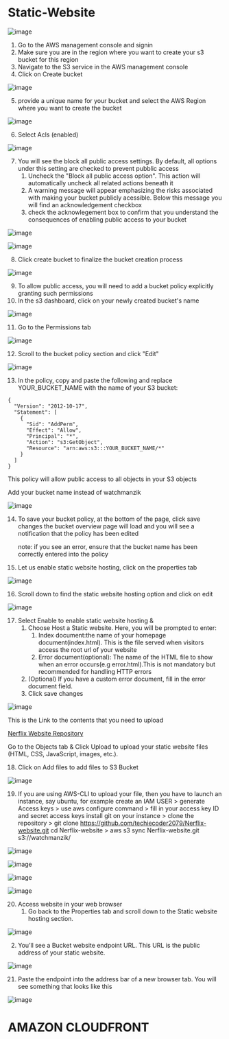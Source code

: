 # Static-Website

![image](cdn.jpg)
1. Go to the AWS management console and signin
2. Make sure you are in the region where you want to create your s3 bucket for this region
3. Navigate to the S3 service in the AWS management console
4. Click on Create bucket

![image](cloudfront.png)




5. provide a unique name for your bucket and select the AWS Region where you want to create the bucket

![image](unique.png)



6. Select Acls (enabled)

![image](acl.png)



7. You will see the block all public access settings. By default, all options under this setting are checked to prevent pubblic access
   1. Uncheck the "Block all public access option". This action will automatically uncheck all related actions beneath it
   2. A warning message will appear emphasizing the risks associated with making your bucket publicly acessible. Below this message you will find an acknowledgement checkbox
   4. check the acknowlegement box to confirm that you understand the consequences of enabling public access to your bucket
  
![image](block.png)

![image](acknowledge.png)

8. Click create bucket to finalize the bucket creation process

![image](click.png)

9. To allow public access, you will need to add a bucket policy explicitly granting such permissions
10. In the s3 dashboard, click on your newly created bucket's name

![image](newbucket.png)

11. Go to the Permissions tab

![image](permission.png)

12. Scroll to the bucket policy section and click "Edit"

![image](edit.png)

13. In the policy, copy and paste the following and replace YOUR_BUCKET_NAME with the name of your S3 bucket:

```
{
  "Version": "2012-10-17",
  "Statement": [
    {
      "Sid": "AddPerm",
      "Effect": "Allow",
      "Principal": "*",
      "Action": "s3:GetObject",
      "Resource": "arn:aws:s3:::YOUR_BUCKET_NAME/*"
    }
  ]
}
```

This policy will allow public access to all objects in your S3 objects

Add your bucket name instead of watchmanzik

![image](bucketpolicy.png)

14. To save your bucket policy, at the bottom of the page, click save changes
    the bucket overview page will load and you will see a notification that the policy has been edited

    note: if you see an error, ensure that the bucket name has been correctly entered into the policy

15. Let us enable static website hosting, click on the properties tab

![image](properties.png)

16. Scroll down to find the static website hosting option and click on edit

![image](staticimage.png)

17. Select Enable to enable static website hosting &
    1. Choose Host a Static website. Here, you will be prompted to enter:
       1. Index document:the name of your homepage document(index.html). This is the file served when visitors access the root url of your website
       2. Error document(optional): The name of the HTML file to show when an error occurs(e.g error.html).This is not mandatory but recommended for handling HTTP errors
    2. (Optional) If you have a custom error document, fill in the error document field.
    3. Click save changes
   
![image](staticweb.png)

This is the Link to the contents that you need to upload

<a href="https://github.com/techiecoder2079/Nerflix-website">Nerflix Website Repository</a>

Go to the Objects tab & Click Upload to upload your static website files (HTML, CSS, JavaScript, images, etc.).

18. Click on Add files to add files to S3 Bucket

![image](loadup.png)

19. If you are using AWS-CLI to upload your file, then you have to launch an instance, say ubuntu, for example
   create an IAM USER > generate Access keys > use aws configure command > fill in your access key ID and secret access keys
   install git on your instance > clone the repository > git clone https://github.com/techiecoder2079/Nerflix-website.git
   cd Nerflix-website > aws s3 sync Nerflix-website.git s3://watchmanzik/

![image](initialcommand.png)


![image](s3sync.png)

![image](file.png)

![image](folder.png)


20. Access website in your web browser
    1. Go back to the Properties tab and scroll down to the Static website hosting section.
   
![image](prop.png)


   2. You’ll see a Bucket website endpoint URL. This URL is the public address of your static website.

![image](url.png)

21. Paste the endpoint into the address bar of a new browser tab.
    You will see something that looks like this


![image](avenger.png)

# AMAZON CLOUDFRONT
